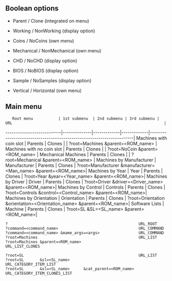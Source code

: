 ## Boolean options ##

 * Parent / Clone (integrated on menu)

 * Working / NonWorking (display option)

 * Coins / NoCoins (own menu)

 * Mechanical / NonMechanical (own menu)
 
 * CHD / NoCHD (display option)
 
 * BIOS / NoBIOS (display option)
 
 * Sample / NoSamples (display option)
 
 * Vertical / Horizontal (own menu)

## Main menu ##

       Root menu           | 1st submenu  | 2nd submenu | 3rd submenu | URL                                                                  |
---------------------------|--------------|-------------|-------------|----------------------------------------------------------------------|
Machines with coin slot    | Parents      | Clones      |             | ?root=Machines     &parent=<ROM_name>                                |
Machines with no coin slot | Parents      | Clones      |             | ?root=NoCoin       &parent=<ROM_name>                                |
Mechanical Machines        | Parents      | Clones      |             | ?root=Mechanical   &parent=<ROM_name>                                |
Machines by Manufacturer   | Manufacturer | Parents     | Clones      | ?root=Manufacturer &manufacturer=<Man_name>        &parent=<ROM_name>|
Machines by Year           | Year         | Parents     | Clones      | ?root=Year         &year=<Year_name>               &parent=<ROM_name>|
Machines by Driver         | Driver       | Parents     | Clones      | ?root=Driver       &driver=<Driver_name>           &parent=<ROM_name>|
Machines by Control        | Controls     | Parents     | Clones      | ?root=Controls     &control=<Control_name>         &parent=<ROM_name>|
Machines by Orientation    | Orientation  | Parents     | Clones      | ?root=Orientation  &orientation=<Orientation_name> &parent=<ROM_name>|
Software Lists             | Machine      | Parents     | Clones      | ?root=SL           &SL=<SL_name>                   &parent=<ROM_name>|


```
?                                                         URL_ROOT
?command=<command_name>                                   URL_COMMAND
?command=<command_name> &mame_args=<args>                 URL_COMMAND
?root=Machines                                            URL_LIST
?root=Machines &parent=<ROM_name>                         URL_LIST_CLONES

?root=SL                                                  URL_LIST
?root=SL       &sl=<SL_name>                              URL_CATEGORY_ITEM_LIST
?root=SL       &sl=<SL_name>      &cat_parent=<ROM_name>  URL_CATEGORY_ITEM_CLONES_LIST
```

